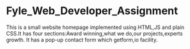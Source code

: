 # Fyle_Web_Developer_Assignment
This is a small website homepage implemented using HTML,JS and plain CSS.It has four sections:Award winning,what we do,our projects,experts growth. It has a pop-up contact form which getform,io facility.
